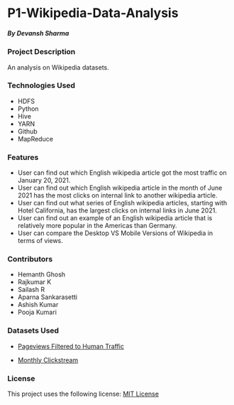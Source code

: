 # P1-Wikipedia-Data-Analysis
##### By Devansh Sharma

### Project Description
An analysis on Wikipedia datasets.

### Technologies Used
* HDFS
* Python
* Hive
* YARN
* Github
* MapReduce

### Features
* User can find out which English wikipedia article got the most traffic on January 20, 2021.
* User can find out which English wikipedia article in the month of June 2021 has the most clicks on internal link to another wikipedia article.
* User can find out what series of English wikipedia articles, starting with Hotel California, has the largest clicks on internal links in June 2021.
* User can find out an example of an English wikipedia article that is relatively more popular in the Americas than Germany.
* User can compare the Desktop VS Mobile Versions of Wikipedia in terms of views.

### Contributors
* Hemanth Ghosh
* Rajkumar K
* Sailash R
* Aparna Sankarasetti
* Ashish Kumar
* Pooja Kumari
 
### Datasets Used
* [Pageviews Filtered to Human Traffic](https://wikitech.wikimedia.org/wiki/Analytics/Data_Lake/Traffic/Pageviews)

* [Monthly Clickstream](https://meta.wikimedia.org/wiki/Research:Wikipedia_clickstream)

### License
This project uses the following license: [MIT License](https://github.com/devanshsharma-bigdata/P1-Wkipedia-Data-Analysis/blob/main/LICENSE)





